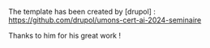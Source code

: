 The template has been created by [drupol] : https://github.com/drupol/umons-cert-ai-2024-seminaire 

Thanks to him for his great work !